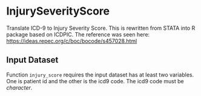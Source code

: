 # InjurySeverityScore
Translate ICD-9 to Injury Severity Score. This is rewritten from STATA into R package based on ICDPIC. The reference was seen here:
https://ideas.repec.org/c/boc/bocode/s457028.html

## Input Dataset
Function `injury_score` requires the input dataset has at least two variables. One is patient id and the other is the icd9 code. The icd9 code must be *character*. 
